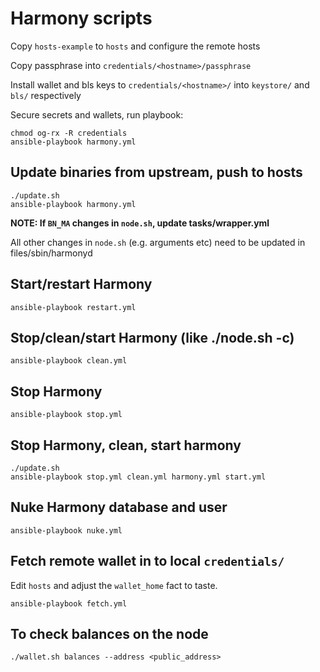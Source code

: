 # Harmony scripts

Copy `hosts-example` to `hosts` and configure the remote hosts

Copy passphrase into `credentials/<hostname>/passphrase`

Install wallet and bls keys to `credentials/<hostname>/` into `keystore/` and `bls/` respectively

Secure secrets and wallets, run playbook:

```
chmod og-rx -R credentials
ansible-playbook harmony.yml
```

## Update binaries from upstream, push to hosts

```
./update.sh
ansible-playbook harmony.yml
```

**NOTE: If `BN_MA` changes in `node.sh`, update tasks/wrapper.yml**

All other changes in `node.sh` (e.g. arguments etc) need to be updated in files/sbin/harmonyd

## Start/restart Harmony

```
ansible-playbook restart.yml
```

## Stop/clean/start Harmony (like ./node.sh -c)

```
ansible-playbook clean.yml
```

## Stop Harmony

```
ansible-playbook stop.yml
```

## Stop Harmony, clean, start harmony

```
./update.sh
ansible-playbook stop.yml clean.yml harmony.yml start.yml
```

## Nuke Harmony database and user

```
ansible-playbook nuke.yml
```

## Fetch remote wallet in to local `credentials/`

Edit `hosts` and adjust the `wallet_home` fact to taste.

```
ansible-playbook fetch.yml
```

## To check balances on the node

```
./wallet.sh balances --address <public_address>
```
